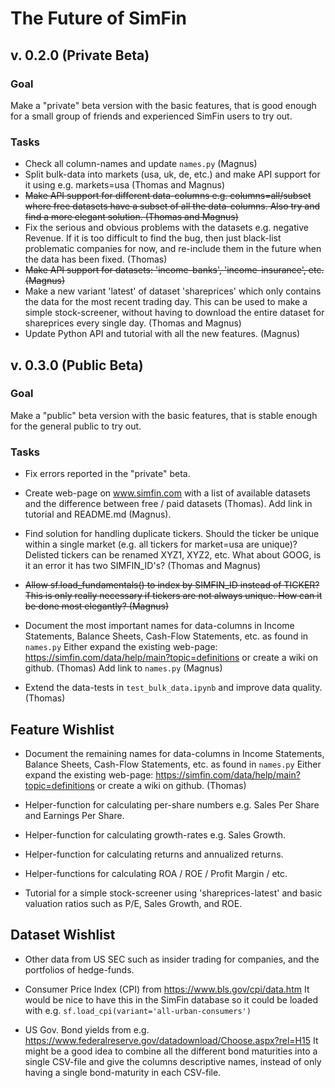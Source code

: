 # The Future of SimFin

## v. 0.2.0 (Private Beta)

### Goal

Make a "private" beta version with the basic features, that is good
enough for a small group of friends and experienced SimFin users to try out.

### Tasks

-   Check all column-names and update `names.py` (Magnus)
-   Split bulk-data into markets (usa, uk, de, etc.) and make API support
    for it using e.g. markets=usa (Thomas and Magnus)
-   <del>Make API support for different data-columns e.g. columns=all/subset
    where free datasets have a subset of all the data-columns. Also try
    and find a more elegant solution. (Thomas and Magnus)</del>
-   Fix the serious and obvious problems with the datasets e.g. negative
    Revenue. If it is too difficult to find the bug, then just black-list
    problematic companies for now, and re-include them in the future when
    the data has been fixed. (Thomas)
-   <del>Make API support for datasets: 'income-banks', 'income-insurance', etc. (Magnus)</del>
-   Make a new variant 'latest' of dataset 'shareprices' which only contains
    the data for the most recent trading day. This can be used to make a
    simple stock-screener, without having to download the entire dataset
    for shareprices every single day. (Thomas and Magnus)
-   Update Python API and tutorial with all the new features. (Magnus)


## v. 0.3.0 (Public Beta)

### Goal

Make a "public" beta version with the basic features, that is stable enough
for the general public to try out.

### Tasks

-   Fix errors reported in the "private" beta.

-   Create web-page on www.simfin.com with a list of available datasets
    and the difference between free / paid datasets (Thomas).
    Add link in tutorial and README.md (Magnus).

-   Find solution for handling duplicate tickers. Should the ticker be
    unique within a single market (e.g. all tickers for market=usa are
    unique)? Delisted tickers can be renamed XYZ1, XYZ2, etc. What
    about GOOG, is it an error it has two SIMFIN_ID's? (Thomas and Magnus)

-   <del>Allow sf.load_fundamentals() to index by SIMFIN_ID instead of TICKER?
    This is only really necessary if tickers are not always unique.
    How can it be done most elegantly? (Magnus)</del>

-   Document the most important names for data-columns in Income Statements,
    Balance Sheets, Cash-Flow Statements, etc. as found in `names.py`
    Either expand the existing web-page: https://simfin.com/data/help/main?topic=definitions
    or create a wiki on github. (Thomas) Add link to `names.py` (Magnus)
    
-   Extend the data-tests in `test_bulk_data.ipynb` and improve data
    quality. (Thomas)


## Feature Wishlist

-   Document the remaining names for data-columns in Income Statements,
    Balance Sheets, Cash-Flow Statements, etc. as found in `names.py`
    Either expand the existing web-page: https://simfin.com/data/help/main?topic=definitions
    or create a wiki on github. (Thomas)

-   Helper-function for calculating per-share numbers e.g. Sales Per Share
    and Earnings Per Share.

-   Helper-function for calculating growth-rates e.g. Sales Growth.

-   Helper-function for calculating returns and annualized returns.

-   Helper-functions for calculating ROA / ROE / Profit Margin / etc.

-   Tutorial for a simple stock-screener using 'shareprices-latest'
    and basic valuation ratios such as P/E, Sales Growth, and ROE.


## Dataset Wishlist

-   Other data from US SEC such as insider trading for companies, and
    the portfolios of hedge-funds.

-   Consumer Price Index (CPI) from https://www.bls.gov/cpi/data.htm
    It would be nice to have this in the SimFin database so it could
    be loaded with e.g. `sf.load_cpi(variant='all-urban-consumers')`

-   US Gov. Bond yields from e.g. https://www.federalreserve.gov/datadownload/Choose.aspx?rel=H15
    It might be a good idea to combine all the different bond maturities
    into a single CSV-file and give the columns descriptive names,
    instead of only having a single bond-maturity in each CSV-file.
